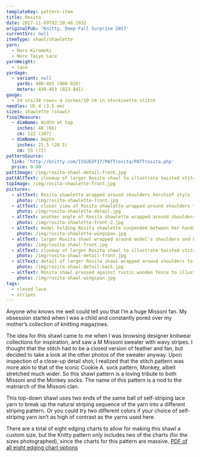 ```yaml
---
templateKey: pattern-item
title: Rosita
date: 2017-11-09T02:10:48.193Z
originalPub: 'Knitty, Deep Fall Surprise 2017'
currentSrc: null
itemType: shawl/shawlette
yarn:
  - Noro Kirameki
  - Noro Taiyo Lace
yarnWeight:
  - lace
yardage:
  - variant: null
    yards: 480-495 (900-920)
    meters: 439-453 (823-841)
gauge:
  - 24 sts/38 rows= 4 inches/10 cm in stockinette stitch
needles: US 4 (3.5 mm)
sizes: shawlette (shawl)
finalMeasure:
  - dimName: Width at top
    inches: 48 (66)
    cm: 122 (167)
  - dimName: Depth
    inches: 21.5 (28.5)
    cm: 55 (72)
patternSource:
  link: 'http://knitty.com/ISSUEdf17/PATTrosita/PATTrosita.php'
  price: 0.00
pattImage: /img/rosita-shawl-detail-front.jpg
pattAltText: closeup of larger Rosita shawl to illustrate twisted stitch closed lace texture, also features copper shawl pin with large hand-blown glass beads
topImage: /img/rosita-shawlette-front.jpg
pictures:
  - altText: Rosita shawlette wrapped around shoulders kerchief style
    photo: /img/rosita-shawlette-front.jpg
  - altText: closer view of Rosita shawlette wrapped around shoulders to detail the twisted stitch texture
    photo: /img/rosita-shawlette-detail.jpg
  - altText: another angle of Rosita shawlette wrapped around shoulders kerchief style, with model sitting on edge of rock wall with feet positioned to show off sneakers
    photo: /img/rosita-shawlette-front-2.jpg
  - altText: model holding Rosita shawlette suspended between her hands to demonstrate flat shape 
    photo: /img/rosita-shawlette-wingspan.jpg
  - altText: larger Rosita shawl wrapped around model's shoulders and held in place with beaded shawl pin
    photo: /img/rosita-shawl-front.jpg
  - altText: closeup of larger Rosita shawl to illustrate twisted stitch closed lace texture, also features copper shawl pin with large hand-blown glass beads
    photo: /img/rosita-shawl-detail-front.jpg
  - altText: detail of larger Rosita shawl wrapped around shoulders to show off the wavy stripes, with model's back facing camera
    photo: /img/rosita-shawl-detail-back.jpg
  - altText: Rosita shawl pressed against rustic wooden fence to illustrate flat shape
    photo: /img/rosita-shawl-wingspan.jpg
tags:
  - closed lace
  - stripes
---
```

Anyone who knows me well could tell you that I’m a huge Missoni fan. My obsession started when I was a child and constantly pored over my mother’s collection of knitting magazines.

The idea for this shawl came to me when I was browsing designer knitwear collections for inspiration, and saw a M Missoni sweater with wavy stripes. I thought that the stitch had to be a closed version of feather and fan, but decided to take a look at the other photos of the sweater anyway. Upon inspection of a close-up detail shot, I realized that the stitch pattern was more akin to that of the iconic Cookie A. sock pattern, Monkey, albeit stretched much wider. So this shawl pattern is a loving tribute to both Missoni and the Monkey socks. The name of this pattern is a nod to the matriarch of the Missoni clan.

This top-down shawl uses two ends of the same ball of self-striping lace yarn to break up the natural striping sequence of the yarn into a different striping pattern. Or you could try two different colors if your choice of self-striping yarn isn’t as high of contrast as the yarns used here.

There are a total of eight edging charts to allow for making this shawl a custom size, but the Knitty pattern only includes two of the charts (for the sizes photographed), since the charts for this pattern are massive. [PDF of all eight edging chart options](https://drive.google.com/open?id=1HkTYXcBGnGLsdpPVKBtHHDPrIEKgaANd)
